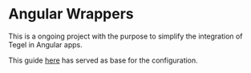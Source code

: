 # Angular Wrappers

This is a ongoing project with the purpose to simplify the integration of Tegel in Angular apps.

This guide [here](https://stenciljs.com/docs/angular) has served as base for the configuration.
